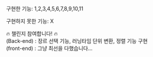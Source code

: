 구현한 기능: 1,2,3,4,5,6,7,8,9,10,11

구현하지 못한 기능: X

🔥 챌린지 참여합니다! 🔥  
(Back-end) : 장르 선택 기능, 러닝타임 단위 변환, 정렬 기능 구현  
(front-end) : 그냥 최선을 다했습니다... 
